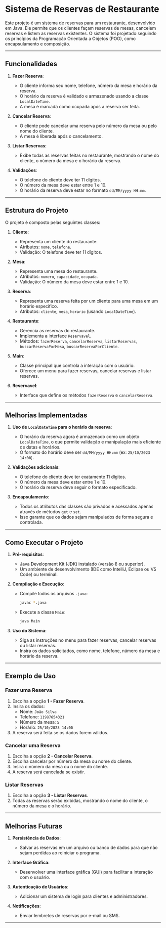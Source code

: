 
# Sistema de Reservas de Restaurante

Este projeto é um sistema de reservas para um restaurante, desenvolvido em Java. Ele permite que os clientes façam reservas de mesas, cancelem reservas e listem as reservas existentes. O sistema foi projetado seguindo os princípios da Programação Orientada a Objetos (POO), como encapsulamento e composição.

---

## Funcionalidades

1. **Fazer Reserva**:
   - O cliente informa seu nome, telefone, número da mesa e horário da reserva.
   - O horário da reserva é validado e armazenado usando a classe `LocalDateTime`.
   - A mesa é marcada como ocupada após a reserva ser feita.

2. **Cancelar Reserva**:
   - O cliente pode cancelar uma reserva pelo número da mesa ou pelo nome do cliente.
   - A mesa é liberada após o cancelamento.

3. **Listar Reservas**:
   - Exibe todas as reservas feitas no restaurante, mostrando o nome do cliente, o número da mesa e o horário da reserva.

4. **Validações**:
   - O telefone do cliente deve ter 11 dígitos.
   - O número da mesa deve estar entre 1 e 10.
   - O horário da reserva deve estar no formato `dd/MM/yyyy HH:mm`.

---

## Estrutura do Projeto

O projeto é composto pelas seguintes classes:

1. **Cliente**:
   - Representa um cliente do restaurante.
   - Atributos: `nome`, `telefone`.
   - Validação: O telefone deve ter 11 dígitos.

2. **Mesa**:
   - Representa uma mesa do restaurante.
   - Atributos: `numero`, `capacidade`, `ocupada`.
   - Validação: O número da mesa deve estar entre 1 e 10.

3. **Reserva**:
   - Representa uma reserva feita por um cliente para uma mesa em um horário específico.
   - Atributos: `cliente`, `mesa`, `horario` (usando `LocalDateTime`).

4. **Restaurante**:
   - Gerencia as reservas do restaurante.
   - Implementa a interface `Reservavel`.
   - Métodos: `fazerReserva`, `cancelarReserva`, `listarReservas`, `buscarReservaPorMesa`, `buscarReservaPorCliente`.

5. **Main**:
   - Classe principal que controla a interação com o usuário.
   - Oferece um menu para fazer reservas, cancelar reservas e listar reservas.

6. **Reservavel**:
   - Interface que define os métodos `fazerReserva` e `cancelarReserva`.

---

## Melhorias Implementadas

1. **Uso de `LocalDateTime` para o horário da reserva**:
   - O horário da reserva agora é armazenado como um objeto `LocalDateTime`, o que permite validação e manipulação mais eficiente de datas e horários.
   - O formato do horário deve ser `dd/MM/yyyy HH:mm` (ex: `25/10/2023 14:00`).

2. **Validações adicionais**:
   - O telefone do cliente deve ter exatamente 11 dígitos.
   - O número da mesa deve estar entre 1 e 10.
   - O horário da reserva deve seguir o formato especificado.

3. **Encapsulamento**:
   - Todos os atributos das classes são privados e acessados apenas através de métodos `get` e `set`.
   - Isso garante que os dados sejam manipulados de forma segura e controlada.

---

## Como Executar o Projeto

1. **Pré-requisitos**:
   - Java Development Kit (JDK) instalado (versão 8 ou superior).
   - Um ambiente de desenvolvimento (IDE como IntelliJ, Eclipse ou VS Code) ou terminal.

2. **Compilação e Execução**:
   - Compile todos os arquivos `.java`:
     ```bash
     javac *.java
     ```
   - Execute a classe `Main`:
     ```bash
     java Main
     ```

3. **Uso do Sistema**:
   - Siga as instruções no menu para fazer reservas, cancelar reservas ou listar reservas.
   - Insira os dados solicitados, como nome, telefone, número da mesa e horário da reserva.

---

## Exemplo de Uso

### Fazer uma Reserva
1. Escolha a opção **1 - Fazer Reserva**.
2. Insira os dados:
   - Nome: `João Silva`
   - Telefone: `11987654321`
   - Número da mesa: `5`
   - Horário: `25/10/2023 14:00`
3. A reserva será feita se os dados forem válidos.

### Cancelar uma Reserva
1. Escolha a opção **2 - Cancelar Reserva**.
2. Escolha cancelar por número da mesa ou nome do cliente.
3. Insira o número da mesa ou o nome do cliente.
4. A reserva será cancelada se existir.

### Listar Reservas
1. Escolha a opção **3 - Listar Reservas**.
2. Todas as reservas serão exibidas, mostrando o nome do cliente, o número da mesa e o horário.

---

## Melhorias Futuras

1. **Persistência de Dados**:
   - Salvar as reservas em um arquivo ou banco de dados para que não sejam perdidas ao reiniciar o programa.

2. **Interface Gráfica**:
   - Desenvolver uma interface gráfica (GUI) para facilitar a interação com o usuário.

3. **Autenticação de Usuários**:
   - Adicionar um sistema de login para clientes e administradores.

4. **Notificações**:
   - Enviar lembretes de reservas por e-mail ou SMS.

---
